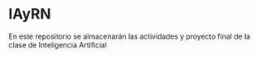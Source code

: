 # IAyRN
En este repositorio se almacenarán las actividades y proyecto final de la clase de Inteligencia Artificial 
